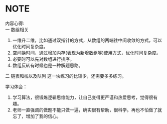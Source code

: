 # NOTE
内容心得:  
一 数组相关  
1. 一维升二维，比如通过双指针的方式，从数组的两端往中间收敛的方式，可以优化时间复杂度。
2. 空间换时间，通过增加内存(表现为新增数组等)使用方式，优化时间复杂度。
3. 必要时可以先对数组进行排序。
4. 数组反转有时候也是一种解题思路。
  
  
二 链表和栈以及队列
这一块练习的比较少，还需要多多练习。
  
  
学习体会：
1. 学习算法，很锻炼逻辑思维能力，让自己变得更严谨和热爱思考，觉得很有趣。
2. 老师一直强调的做题不能只做一遍，确实很有帮助，很科学。再也不怕做了就忘了，增加了我的信心。
  

